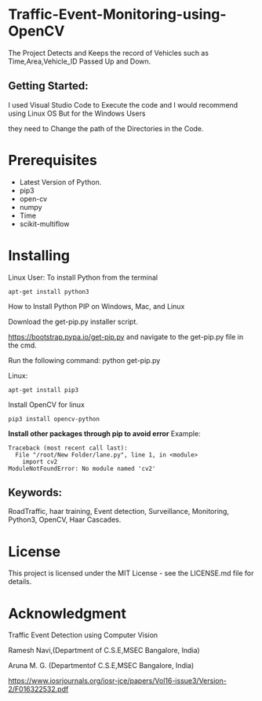 # Traffic-Event-Monitoring-using-OpenCV 

The Project Detects and Keeps the record of Vehicles such as Time,Area,Vehicle_ID Passed Up and Down. 

## Getting Started:

I used Visual Studio Code to Execute the code and I would recommend using Linux OS But for the Windows Users

they need to Change the path of the Directories in the Code.

# Prerequisites

- Latest Version of Python.
- pip3
- open-cv
- numpy
- Time
- scikit-multiflow
# Installing
Linux User:
To install Python from the terminal
```
apt-get install python3
```
How to Install Python PIP on Windows, Mac, and Linux

Download the get-pip.py installer script.

https://bootstrap.pypa.io/get-pip.py and navigate to the get-pip.py file in the cmd.

Run the following command: python get-pip.py

Linux:
```
apt-get install pip3

```
Install OpenCV for linux
```
pip3 install opencv-python

```
**Install other packages through pip to avoid error**
Example:
```
Traceback (most recent call last):
  File "/root/New Folder/lane.py", line 1, in <module>
    import cv2 
ModuleNotFoundError: No module named 'cv2'

```
## Keywords: 

RoadTraffic, haar training, Event detection, Surveillance, Monitoring, Python3, OpenCV, Haar Cascades.
 
# License

  This project is licensed under the MIT License - see the LICENSE.md file for details.
  
# Acknowledgment

  Traffic Event Detection using Computer Vision
  
  Ramesh Navi,(Department of C.S.E,MSEC Bangalore, India)
  
  Aruna M. G. (Departmentof C.S.E,MSEC Bangalore, India)
  
  https://www.iosrjournals.org/iosr-jce/papers/Vol16-issue3/Version-2/F016322532.pdf
  
